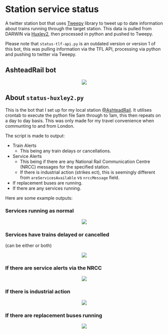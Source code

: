 # Station service status
A twitter station bot that uses [Tweepy](https://www.tweepy.org/) library to tweet up to date information about trains running through the target station. This data is pulled from DARWIN via [Huxley2](https://github.com/jpsingleton/Huxley2), then processed in python and pushed to Tweepy.

Please note that `status-tlf-api.py` is an outdated version or version 1 of this bot, this was pulling information via the TFL API, processing via python and pushing to twitter via Tweepy.

## AshteadRail bot

<div align="center">
  <img src="https://i.imgur.com/ko942kr.png">
</div>

## About `status-huxley2.py`
This is the bot that I set up for my local station [@AshteadRail](https://twitter.com/AshteadRail). It utilises crontab to execute the python file 5am through to 1am, this then repeats on a day to day basis. This was only made for my travel convenience when communting to and from London.

The script is made to output:
- Train Alerts
  - This being any train delays or cancellations.
- Service Alerts
  - This being if there are any National Rail Communication Centre (NRCC) messages for the specified station.
  - If there is industrial action (strikes ect), this is seemingly different from `areServicesAvailable` vs `nrccMessage` field.
- If replacement buses are running.
- If there are any services running.

Here are some example outputs:

### Services running as normal

<div align="center">
  <img src="https://i.imgur.com/WCOfgmp.png">
</div>

### Services have trains delayed or cancelled 
(can be either or both)

<div align="center">
  <img src="https://i.imgur.com/pdkr9L5.png">
</div>

### If there are service alerts via the NRCC

<div align="center">
  <img src="https://i.imgur.com/Rw58Ii6.png">
</div>

### If there is industrial action

<div align="center">
  <img src="https://i.imgur.com/SRwRUlY.png">
</div>

### If there are replacement buses running

<div align="center">
  <img src="https://i.imgur.com/Z5xBxs1.png">
</div>
